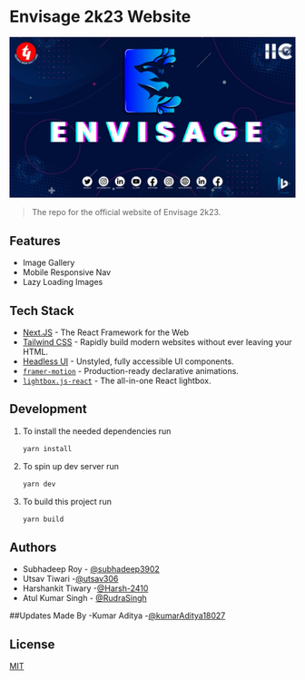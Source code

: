 # Envisage 2k23 Website

![image](.github/cover.jpg)

> The repo for the official website of Envisage 2k23.

## Features

- Image Gallery
- Mobile Responsive Nav
- Lazy Loading Images

## Tech Stack

- [Next.JS](https://nextjs.org/) - The React Framework for the Web
- [Tailwind CSS](https://tailwindcss.com/) - Rapidly build modern websites without ever leaving your HTML.
- [Headless UI](https://headlessui.com/) - Unstyled, fully accessible UI components.
- [`framer-motion`](https://www.framer.com/motion/) - Production-ready declarative animations.
- [`lightbox.js-react`](https://www.getlightboxjs.com/) - The all-in-one React lightbox.

## Development

1. To install the needed dependencies run

   ```bash
   yarn install
   ```

2. To spin up dev server run

   ```bash
   yarn dev
   ```

3. To build this project run

   ```bash
   yarn build
   ```

## Authors



- Subhadeep Roy - [@subhadeep3902](https://www.github.com/subhadeep3902)
- Utsav Tiwari -[@utsav306](https://github.com/utsav306)
- Harshankit Tiwary -[@Harsh-2410](https://github.com/Harsh-2410)    
- Atul Kumar Singh - [@RudraSingh](https://github.com/RudrasSingh)


  
  

##Updates Made By
-Kumar Aditya -[@kumarAditya18027](https://www.github.com/kumaraditya18027)
## License

[MIT](LICENSE)
